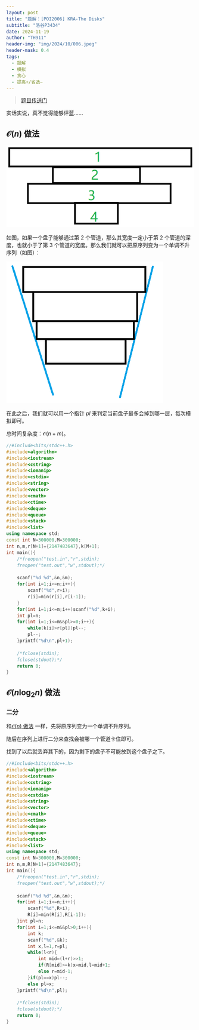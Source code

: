 ```yaml
---
layout: post
title: "题解：[POI2006] KRA-The Disks"
subtitle: "洛谷P3434"
date: 2024-11-19
author: "TH911"
header-img: "img/2024/10/006.jpeg"
header-mask: 0.4
tags:
  - 题解
  - 模拟
  - 贪心
  - 提高+/省选−
---
```


> [题目传送门](https://www.luogu.com.cn/problem/P3434)

实话实说，真不觉得能够评蓝......

## $\mathcal O\left(n\right)$ 做法

![](/img/2024/11/009.png)

如图，如果一个盘子能够通过第 $2$ 个管道，那么其宽度一定小于第 $2$ 个管道的深度，也就小于了第 $3$ 个管道的宽度。那么我们就可以把原序列变为一个单调不升序列（如图）：

![](/img/2024/11/010.png)

在此之后，我们就可以用一个指针 $pl$ 来判定当前盘子最多会掉到哪一层，每次模拟即可。

总时间复杂度：$\mathcal O\left(n+m\right)$。

```cpp
//#include<bits/stdc++.h>
#include<algorithm> 
#include<iostream>
#include<cstring>
#include<iomanip>
#include<cstdio>
#include<string>
#include<vector>
#include<cmath>
#include<ctime>
#include<deque>
#include<queue>
#include<stack>
#include<list>
using namespace std;
const int N=300000,M=300000;
int n,m,r[N+1]={2147483647},k[M+1];
int main(){
	/*freopen("test.in","r",stdin);
	freopen("test.out","w",stdout);*/
	
	scanf("%d %d",&n,&m);
	for(int i=1;i<=n;i++){
		scanf("%d",r+i);
		r[i]=min(r[i],r[i-1]);
	}
	for(int i=1;i<=m;i++)scanf("%d",k+i);
	int pl=n;
	for(int i=1;i<=m&&pl>=0;i++){
		while(k[i]>r[pl])pl--;
		pl--;
	}printf("%d\n",pl+1);
	
	/*fclose(stdin);
	fclose(stdout);*/
	return 0;
}
```

## $\mathcal O\left(n\log_2n\right)$ 做法

### 二分

和[$\mathcal O\left(n\right)$ 做法](#mathcal-oleftnright-做法) 一样，先将原序列变为一个单调不升序列。

随后在序列上进行二分来查找会被哪一个管道卡住即可。

找到了以后就丢弃其下的，因为剩下的盘子不可能放到这个盘子之下。

```cpp
//#include<bits/stdc++.h>
#include<algorithm> 
#include<iostream>
#include<cstring>
#include<iomanip>
#include<cstdio>
#include<string>
#include<vector>
#include<cmath>
#include<ctime>
#include<deque>
#include<queue>
#include<stack>
#include<list>
using namespace std;
const int N=300000,M=300000;
int n,m,R[N+1]={2147483647};
int main(){
	/*freopen("test.in","r",stdin);
	freopen("test.out","w",stdout);*/
	
	scanf("%d %d",&n,&m);
	for(int i=1;i<=n;i++){
		scanf("%d",R+i);
		R[i]=min(R[i],R[i-1]);
	}int pl=n;
	for(int i=1;i<=m&&pl>0;i++){
		int k;
		scanf("%d",&k);
		int x,l=1,r=pl;
		while(l<r){
			int mid=(l+r)>>1;
			if(R[mid]>=k)x=mid,l=mid+1;
			else r=mid-1;
		}if(pl==x)pl--;
		else pl=x;
	}printf("%d\n",pl);
	
	/*fclose(stdin);
	fclose(stdout);*/
	return 0;
}
```

